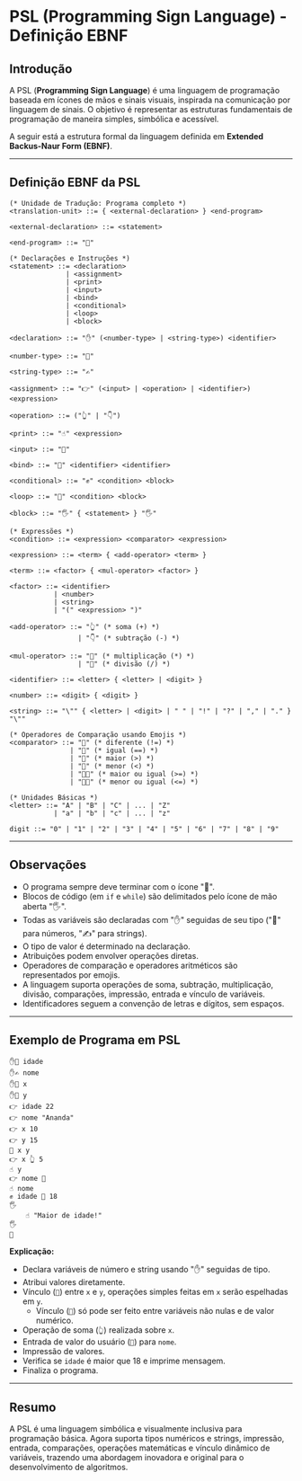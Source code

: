 # PSL (Programming Sign Language) - Definição EBNF

## Introdução

A PSL (**Programming Sign Language**) é uma linguagem de programação baseada em ícones de mãos e sinais visuais, inspirada na comunicação por linguagem de sinais. O objetivo é representar as estruturas fundamentais de programação de maneira simples, simbólica e acessível.

A seguir está a estrutura formal da linguagem definida em **Extended Backus-Naur Form (EBNF)**.

---

## Definição EBNF da PSL

```ebnf
(* Unidade de Tradução: Programa completo *)
<translation-unit> ::= { <external-declaration> } <end-program>

<external-declaration> ::= <statement>

<end-program> ::= "🛑"

(* Declarações e Instruções *)
<statement> ::= <declaration>
              | <assignment>
              | <print>
              | <input>
              | <bind>
              | <conditional>
              | <loop>
              | <block>

<declaration> ::= "✋" (<number-type> | <string-type>) <identifier>

<number-type> ::= "💅"

<string-type> ::= "✍️"

<assignment> ::= "👉" (<input> | <operation> | <identifier>) <expression>

<operation> ::= ("👆" | "👇")

<print> ::= "☝️" <expression>

<input> ::= "🫵"

<bind> ::= "🤝" <identifier> <identifier>

<conditional> ::= "✊" <condition> <block>

<loop> ::= "🤌" <condition> <block>

<block> ::= "🖐️" { <statement> } "🖐️"

(* Expressões *)
<condition> ::= <expression> <comparator> <expression>

<expression> ::= <term> { <add-operator> <term> }

<term> ::= <factor> { <mul-operator> <factor> }

<factor> ::= <identifier>
           | <number>
           | <string>
           | "(" <expression> ")"

<add-operator> ::= "👆" (* soma (+) *)
                 | "👇" (* subtração (-) *)

<mul-operator> ::= "🫴" (* multiplicação (*) *)
                 | "🫳" (* divisão (/) *)

<identifier> ::= <letter> { <letter> | <digit> }

<number> ::= <digit> { <digit> }

<string> ::= "\"" { <letter> | <digit> | " " | "!" | "?" | "," | "." } "\""

(* Operadores de Comparação usando Emojis *)
<comparator> ::= "👋" (* diferente (!=) *)
               | "👏" (* igual (==) *)
               | "🤜" (* maior (>) *)
               | "🤛" (* menor (<) *)
               | "🤜🤏" (* maior ou igual (>=) *)
               | "🤛🤏" (* menor ou igual (<=) *)

(* Unidades Básicas *)
<letter> ::= "A" | "B" | "C" | ... | "Z"
           | "a" | "b" | "c" | ... | "z"

digit ::= "0" | "1" | "2" | "3" | "4" | "5" | "6" | "7" | "8" | "9"
```

---

## Observações

- O programa sempre deve terminar com o ícone "🛑".
- Blocos de código (em `if` e `while`) são delimitados pelo ícone de mão aberta "🖐️".
- Todas as variáveis são declaradas com "✋" seguidas de seu tipo ("💅" para números, "✍️" para strings).
- O tipo de valor é determinado na declaração.
- Atribuições podem envolver operações diretas.
- Operadores de comparação e operadores aritméticos são representados por emojis.
- A linguagem suporta operações de soma, subtração, multiplicação, divisão, comparações, impressão, entrada e vínculo de variáveis.
- Identificadores seguem a convenção de letras e dígitos, sem espaços.

---

## Exemplo de Programa em PSL

```text
✋💅 idade
✋✍️ nome
✋💅 x
✋💅 y
👉 idade 22
👉 nome "Ananda"
👉 x 10
👉 y 15
🤝 x y
👉 x 👆 5
☝️ y
👉 nome 🫵
☝️ nome
✊ idade 🤜 18
🖐️
    ☝️ "Maior de idade!"
🖐️
🛑
```

**Explicação:**
- Declara variáveis de número e string usando "✋" seguidas de tipo.
- Atribui valores diretamente.
- Vínculo (`🤝`) entre `x` e `y`, operações simples feitas em `x` serão espelhadas em `y`.
  - Vínculo (`🤝`) só pode ser feito entre variáveis não nulas e de valor numérico.
- Operação de soma (`👆`) realizada sobre `x`.
- Entrada de valor do usuário (`🫵`) para `nome`.
- Impressão de valores.
- Verifica se `idade` é maior que 18 e imprime mensagem.
- Finaliza o programa.

---

## Resumo

A PSL é uma linguagem simbólica e visualmente inclusiva para programação básica. Agora suporta tipos numéricos e strings, impressão, entrada, comparações, operações matemáticas e vínculo dinâmico de variáveis, trazendo uma abordagem inovadora e original para o desenvolvimento de algoritmos.
